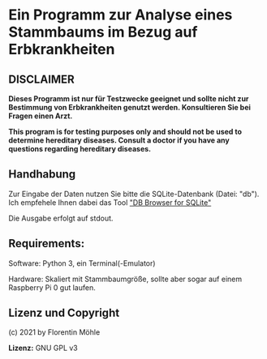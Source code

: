 # Ein Programm zur Analyse eines Stammbaums im Bezug auf Erbkrankheiten

## DISCLAIMER
__Dieses Programm ist nur für Testzwecke geeignet und sollte nicht zur Bestimmung von Erbkrankheiten genutzt werden. Konsultieren Sie bei Fragen einen Arzt.__

__This program is for testing purposes only and should not be used to determine hereditary diseases. Consult a doctor if you have any questions regarding hereditary diseases.__

## Handhabung
Zur Eingabe der Daten nutzen Sie bitte die SQLite-Datenbank (Datei: "db"). Ich empfehele Ihnen dabei das Tool ["DB Browser for SQLite"](https://sqlitebrowser.org)

Die Ausgabe erfolgt auf stdout.

## Requirements:
Software: Python 3, ein Terminal(-Emulator)

Hardware: Skaliert mit Stammbaumgröße, sollte aber sogar auf einem Raspberry Pi 0 gut laufen.

## Lizenz und Copyright

(c) 2021 by Florentin Möhle

__Lizenz:__ GNU GPL v3
